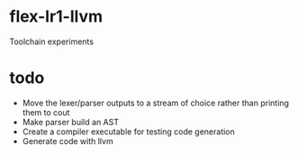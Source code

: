 # flex-lr1-llvm
Toolchain experiments
# todo
- Move the lexer/parser outputs to a stream of choice rather than printing them to cout
- Make parser build an AST
- Create a compiler executable for testing code generation
- Generate code with llvm
